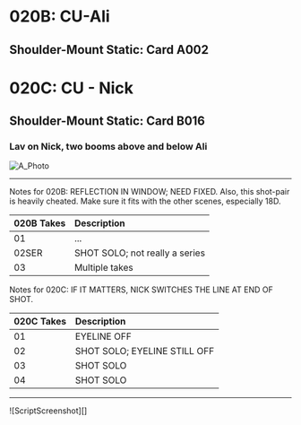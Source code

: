 # 020B: CU-Ali
## Shoulder-Mount Static: Card A002

# 020C: CU - Nick
## Shoulder-Mount Static: Card B016

### Lav on Nick, two booms above and below Ali

![A_Photo][]

----

Notes for 020B: REFLECTION IN WINDOW; NEED FIXED. Also, this shot-pair is heavily cheated. Make sure it fits with the other scenes, especially 18D.

| 020B Takes | Description |
|:---|:----|
| 01 | ... |
| 02SER | SHOT SOLO; not really a series |
| 03 | Multiple takes |

Notes for 020C: IF IT MATTERS, NICK SWITCHES THE LINE AT END OF SHOT.

| 020C Takes | Description |
|:---|:----|
| 01 | EYELINE OFF |
| 02 | SHOT SOLO; EYELINE STILL OFF |
| 03 | SHOT SOLO |
| 04 | SHOT SOLO |

----

![ScriptScreenshot][]


[A_Photo]:  images/020B020C.JPG
